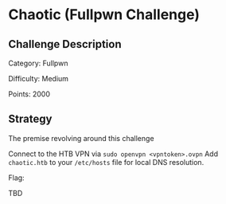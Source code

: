 # Chaotic (Fullpwn Challenge)


## Challenge Description
Category: Fullpwn

Difficulty: Medium

Points: 2000



## Strategy
The premise revolving around this challenge 

Connect to the HTB VPN via `sudo openvpn <vpntoken>.ovpn`
Add `chaotic.htb` to your `/etc/hosts` file for local DNS resolution.

Flag: 

TBD

